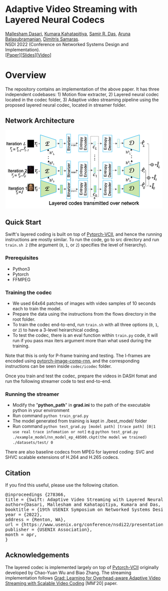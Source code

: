 Adaptive Video Streaming with Layered Neural Codecs
==========================================================

[Mallesham Dasari](), [Kumara Kahatapitiya](), [Samir R. Das](), [Aruna Balasubramanian](), [Dimitris Samaras](). <br />
NSDI 2022 (Conference on Networked Systems Design and Implementation). <br />
[[Paper](assets/nsdi-2022-paper.pdf)][[Slides]()][[Video]()]

Overview
========

The repository contains an implementation of the above paper. It has three independent codebases: 1) Motion flow extracter, 2) Layered neural codec located in the codec folder, 3) Adaptive video streaming pipeline using the proposed layered neural codec, located in streamer folder.

Network Architecture
--------------------

<p align="center">
  <img src="assets/codec.png" />
</p>

Quick Start
-----------

Swift's layered coding is built on top of [Pytorch-VCII](https://github.com/chaoyuaw/pytorch-vcii), and hence the running instructions are mostly similar. To run the code, go to src directory and run `train.sh 2` (the argument (`0`, `1`, or `2`) specifies the level of hierarchy).

### Prerequisites

- Python3
- Pytorch
- FFMPEG

### Training the codec

- We used 64x64 patches of images with video samples of 10 seconds each to train the model.
- Prepare the data using the instructions from the flows directory in the root folder.
- To train the codec end-to-end, run `train.sh` with all three options (`0`, `1`, or `2`) to have a 3-level heirarchical coding.
- To test the codec, there is an eval function within `train.py` code, it will run if you pass max iters argument more than what used during the training.

Note that this is only for P-frame training and testing. The I-frames are encoded using [pytorch-image-comp-rnn](https://github.com/1zb/pytorch-image-comp-rnn/), and the corresponding instructions can be seen inside `codec/icodec` folder.

Once you train and test the codec, prepare the videos in DASH fomat and run the following streamer code to test end-to-end.

### Running the streamer

- Modify the "**python_path**" in **grad.ini** to the path of the executable python in your environment
- Run command `python train_grad.py`
- The model generated from training is kept in ./best_model/ folder 
- Run command `python test_grad.py [model path] [trace path] [0|1 use real trace infomation or not]` e.g `python test_grad.py ./example_model/nn_model_ep_48500.ckpt(the model we trained) ./datasets/test/ 0`

There are also baseline codecs from MPEG for layered coding: SVC and SHVC scalable extensions of H.264 and H.265 codecs.

Citation
--------

If you find this useful, please use the following citation.
<pre>
@inproceedings {278366,
title = {Swift: Adaptive Video Streaming with Layered Neural Codecs},
author={Dasari, Mallesham and Kahatapitiya, Kumara and Das, Samir R. and Balasubramanian, Aruna and Samaras, Dimitris},
booktitle = {19th USENIX Symposium on Networked Systems Design and Implementation (NSDI 22)},
year = {2022},
address = {Renton, WA},
url = {https://www.usenix.org/conference/nsdi22/presentation/dasari},
publisher = {USENIX Association},
month = apr,
}
</pre>

Acknowledgements
----------------

The layered codec is implemented largely on top of [Pytorch-VCII](https://github.com/chaoyuaw/pytorch-vcii) originally developed by Chao-Yuan Wu and Biao Zhang. The streaming implementation follows [Grad: Learning for Overhead-aware Adaptive Video Streaming with Scalable Video Coding](http://jhc.sjtu.edu.cn/~bjiang/papers/Liu_MM2020_Grad.pdf) [MM'20] paper. 

